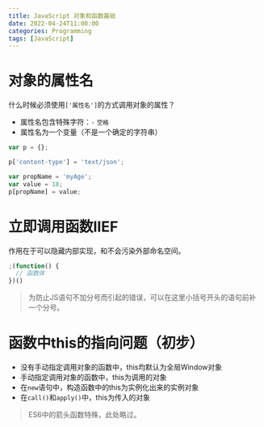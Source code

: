 ```yaml
---
title: JavaScript 对象和函数基础
date: 2022-04-24T11:00:00
categories: Programming
tags: [JavaScript]
---
```


# 对象的属性名

什么时候必须使用`['属性名']`的方式调用对象的属性？

- 属性名包含特殊字符：`-` `空格`
- 属性名为一个变量（不是一个确定的字符串）

```js
var p = {};

p['content-type'] = 'text/json';

var propName = 'myAge';
var value = 18;
p[propName] = value;
```

# 立即调用函数IIEF

作用在于可以隐藏内部实现，和不会污染外部命名空间。

```js
;(function() {
  // 函数体
})()
```

> 为防止JS语句不加分号而引起的错误，可以在这里小括号开头的语句前补一个分号。

# 函数中this的指向问题（初步）

- 没有手动指定调用对象的函数中，this均默认为全局Window对象
- 手动指定调用对象的函数中，this为调用的对象
- 在`new`语句中，构造函数中的this为实例化出来的实例对象
- 在`call()`和`apply()`中，this为传入的对象

> ES6中的箭头函数特殊，此处略过。